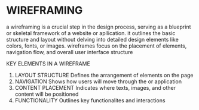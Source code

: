 # WIREFRAMING


a wireframing is a crucial step in the design process, serving as a blueprint or skeletal framework of a website or apllication. it outlines the basic structure and layout without delving into detailed design elements like colors, fonts, or images. wireframes focus on the placement of elements, navigation flow, and overall user interface structure




KEY ELEMENTS IN A WIREFRAME

1. LAYOUT STRUCTURE
 Defines the arrangement of elements on the page
3. NAVIGATION
Shows how users will move through the or application 
5. CONTENT PLACEMENT
Indicates where texts, images, and other content will be positioned 
7. FUNCTIONALITY
Outlines key functionalites and interactions              





